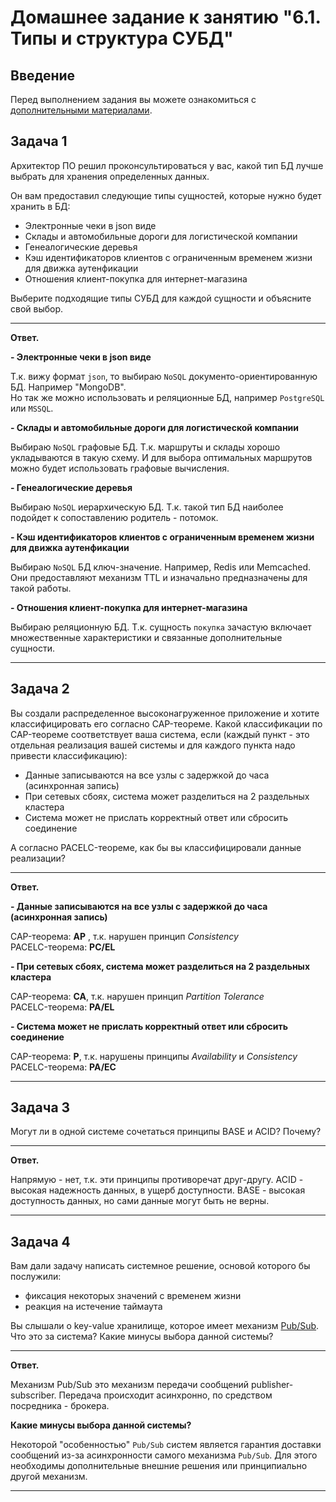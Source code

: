 # Домашнее задание к занятию "6.1. Типы и структура СУБД"

## Введение

Перед выполнением задания вы можете ознакомиться с 
[дополнительными материалами](https://github.com/netology-code/virt-homeworks/tree/master/additional/README.md).

## Задача 1

Архитектор ПО решил проконсультироваться у вас, какой тип БД 
лучше выбрать для хранения определенных данных.

Он вам предоставил следующие типы сущностей, которые нужно будет хранить в БД:

- Электронные чеки в json виде
- Склады и автомобильные дороги для логистической компании
- Генеалогические деревья
- Кэш идентификаторов клиентов с ограниченным временем жизни для движка аутенфикации
- Отношения клиент-покупка для интернет-магазина

Выберите подходящие типы СУБД для каждой сущности и объясните свой выбор.

---

**Ответ.**

**- Электронные чеки в json виде**

Т.к. вижу формат `json`, то выбираю `NoSQL` документо-ориентированную БД. Например "MongoDB".  
Но так же можно использовать и реляционные БД, например `PostgreSQL` или `MSSQL`.

**- Склады и автомобильные дороги для логистической компании**

Выбираю `NoSQL` графовые БД. Т.к. маршруты и склады хорошо укладываются в такую схему. И для выбора оптимальных маршрутов можно будет использовать графовые вычисления.

**- Генеалогические деревья**

Выбираю `NoSQL` иерархическую БД. Т.к. такой тип БД наиболее подойдет к сопоставлению родитель - потомок.

**- Кэш идентификаторов клиентов с ограниченным временем жизни для движка аутенфикации**

Выбираю `NoSQL` БД ключ-значение. Например, Redis или Memcached. Они предоставляют механизм TTL и изначально предназначены для такой работы.

**- Отношения клиент-покупка для интернет-магазина**

Выбираю реляционную БД. Т.к. сущность `покупка` зачастую включает множественные характеристики и связанные дополнительные сущности.

---

## Задача 2

Вы создали распределенное высоконагруженное приложение и хотите классифицировать его согласно 
CAP-теореме. Какой классификации по CAP-теореме соответствует ваша система, если 
(каждый пункт - это отдельная реализация вашей системы и для каждого пункта надо привести классификацию):

- Данные записываются на все узлы с задержкой до часа (асинхронная запись)
- При сетевых сбоях, система может разделиться на 2 раздельных кластера
- Система может не прислать корректный ответ или сбросить соединение

А согласно PACELC-теореме, как бы вы классифицировали данные реализации?

---

**Ответ.**

**- Данные записываются на все узлы с задержкой до часа (асинхронная запись)**

CAP-теорема: **AP** , т.к. нарушен принцип *Consistency*  
PACELC-теорема: **PC/EL**

**- При сетевых сбоях, система может разделиться на 2 раздельных кластера**

CAP-теорема: **CA**, т.к. нарушен принцип *Partition Tolerance*  
PACELC-теорема: **PA/EL**

**- Система может не прислать корректный ответ или сбросить соединение**

CAP-теорема: **P**, т.к. нарушены принципы *Availability* и *Consistency*  
PACELC-теорема: **PA/EC**

---

## Задача 3

Могут ли в одной системе сочетаться принципы BASE и ACID? Почему?

---

**Ответ.**

Напрямую - нет, т.к. эти принципы противоречат друг-другу. ACID - высокая надежность данных, в ущерб доступности. BASE - высокая доступность данных, но сами данные могут быть не верны.

---


## Задача 4

Вам дали задачу написать системное решение, основой которого бы послужили:

- фиксация некоторых значений с временем жизни
- реакция на истечение таймаута

Вы слышали о key-value хранилище, которое имеет механизм [Pub/Sub](https://habr.com/ru/post/278237/). 
Что это за система? Какие минусы выбора данной системы?

---

**Ответ.**

Механизм Pub/Sub это механизм передачи сообщений publisher-subscriber. Передача происходит асинхронно, по средством посредника - брокера.

**Какие минусы выбора данной системы?**

Некоторой "особенностью" `Pub/Sub` систем является гарантия доставки сообщений из-за асинхронности самого механизма `Pub/Sub`. Для этого необходимы дополнительные внешние решения или принципиально другой механизм.


---



